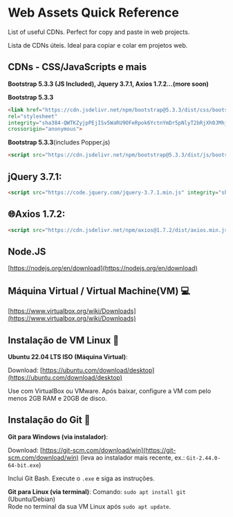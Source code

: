 # Web Assets Quick Reference
List of useful CDNs. Perfect for copy and paste in web projects.

Lista de CDNs úteis. Ideal para copiar e colar em projetos web.

## CDNs - CSS/JavaScripts e mais
**Bootstrap 5.3.3 (JS Included), Jquery 3.7.1, Axios 1.7.2...(more soon)**


**Bootstrap 5.3.3**


```html
<link href="https://cdn.jsdelivr.net/npm/bootstrap@5.3.3/dist/css/bootstrap.min.css" 
rel="stylesheet" 
integrity="sha384-QWTKZyjpPEjISv5WaRU9OFeRpok6YctnYmDr5pNlyT2bRjXh0JMhjY6hW+ALEwIH" 
crossorigin="anonymous">
```
**Bootstrap 5.3.3**(includes Popper.js)

```html
<script src="https://cdn.jsdelivr.net/npm/bootstrap@5.3.3/dist/js/bootstrap.bundle.min.js" integrity="sha384-YvpcrYf0tY3lHB60NNkmXc5s9fDVZLESaAA55NDzOxhy9GkcIdslK1eN7N6jIeHz" crossorigin="anonymous"></script>
```
## **jQuery 3.7.1:**
```html
<script src="https://code.jquery.com/jquery-3.7.1.min.js" integrity="sha256-/JqT3SQfawRcv/BIHPThkBvs0OEvtFFmqPF/lYI/Cxo=" crossorigin="anonymous"></script>
```

## **🌐Axios 1.7.2:**
```html
<script src="https://cdn.jsdelivr.net/npm/axios@1.7.2/dist/axios.min.js" integrity="sha256-MfXcwF9U5mMSEb0S2PfsLCOXOLPW6CSzUhjTGpFjvgM=" crossorigin="anonymous"></script>
```

## **Node.JS**



[https://nodejs.org/en/download](https://nodejs.org/en/download)

## Máquina Virtual / Virtual Machine(VM) 💻
[https://www.virtualbox.org/wiki/Downloads](https://www.virtualbox.org/wiki/Downloads)

## Instalação de VM Linux 🐧
**Ubuntu 22.04 LTS ISO (Máquina Virtual)**:

Download: [https://ubuntu.com/download/desktop](https://ubuntu.com/download/desktop) 

Use com VirtualBox ou VMware. Após baixar, configure a VM com pelo menos 2GB RAM e 20GB de disco.

## Instalação do Git 🔧
**Git para Windows (via instalador)**:

Download: [https://git-scm.com/download/win](https://git-scm.com/download/win) (leva ao instalador mais recente, ex.: `Git-2.44.0-64-bit.exe`)  

Inclui Git Bash. Execute o `.exe` e siga as instruções.

**Git para Linux (via terminal)**: 
Comando: `sudo apt install git` (Ubuntu/Debian)  
Rode no terminal da sua VM Linux após `sudo apt update`.
